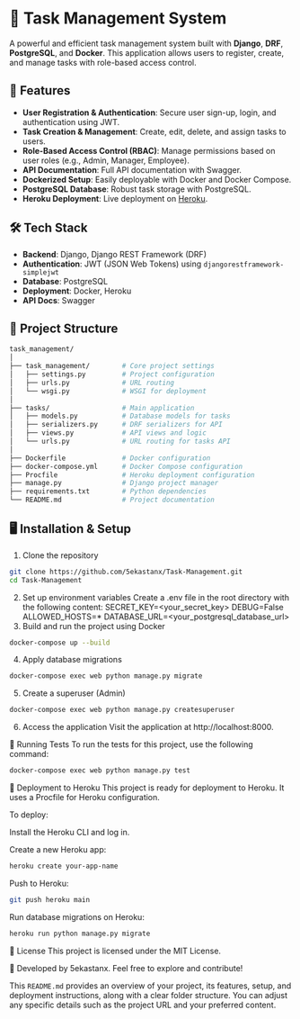 # 📝 Task Management System

A powerful and efficient task management system built with **Django**, **DRF**, **PostgreSQL**, and **Docker**. This application allows users to register, create, and manage tasks with role-based access control. 
 
## 🚀 Features    

- **User Registration & Authentication**: Secure user sign-up, login, and authentication using JWT.
- **Task Creation & Management**: Create, edit, delete, and assign tasks to users.
- **Role-Based Access Control (RBAC)**: Manage permissions based on user roles (e.g., Admin, Manager, Employee).
- **API Documentation**: Full API documentation with Swagger.
- **Dockerized Setup**: Easily deployable with Docker and Docker Compose.
- **PostgreSQL Database**: Robust task storage with PostgreSQL.
- **Heroku Deployment**: Live deployment on [Heroku](https://tasksmanagement-e7729fac3a0e.herokuapp.com/).

## 🛠️ Tech Stack

- **Backend**: Django, Django REST Framework (DRF)
- **Authentication**: JWT (JSON Web Tokens) using `djangorestframework-simplejwt`
- **Database**: PostgreSQL
- **Deployment**: Docker, Heroku
- **API Docs**: Swagger

## 📂 Project Structure
```bash
task_management/
│
├── task_management/        # Core project settings
│   ├── settings.py         # Project configuration
│   ├── urls.py             # URL routing
│   └── wsgi.py             # WSGI for deployment
│
├── tasks/                  # Main application
│   ├── models.py           # Database models for tasks
│   ├── serializers.py      # DRF serializers for API
│   ├── views.py            # API views and logic
│   └── urls.py             # URL routing for tasks API
│
├── Dockerfile              # Docker configuration
├── docker-compose.yml      # Docker Compose configuration
├── Procfile                # Heroku deployment configuration
├── manage.py               # Django project manager
├── requirements.txt        # Python dependencies
└── README.md               # Project documentation
```
## 🖥️ Installation & Setup
1. Clone the repository
```bash
git clone https://github.com/5ekastanx/Task-Management.git
cd Task-Management
```
2. Set up environment variables
Create a .env file in the root directory with the following content:
SECRET_KEY=<your_secret_key>
DEBUG=False
ALLOWED_HOSTS=*
DATABASE_URL=<your_postgresql_database_url>
3. Build and run the project using Docker
```bash
docker-compose up --build
```
4. Apply database migrations
```bash
docker-compose exec web python manage.py migrate
```
5. Create a superuser (Admin)
```bash
docker-compose exec web python manage.py createsuperuser
```
6. Access the application
Visit the application at http://localhost:8000.

🧪 Running Tests
To run the tests for this project, use the following command:

```bash
docker-compose exec web python manage.py test
```
🚀 Deployment to Heroku
This project is ready for deployment to Heroku. It uses a Procfile for Heroku configuration.

To deploy:

Install the Heroku CLI and log in.

Create a new Heroku app:

```bash
heroku create your-app-name
```
Push to Heroku:

```bash
git push heroku main
```
Run database migrations on Heroku:

```bash
heroku run python manage.py migrate
```
📜 License
This project is licensed under the MIT License.

🌟 Developed by 5ekastanx. Feel free to explore and contribute!

This `README.md` provides an overview of your project, its features, setup, and deployment instructions, along with a clear folder structure. You can adjust any specific details such as the project URL and your preferred content.
